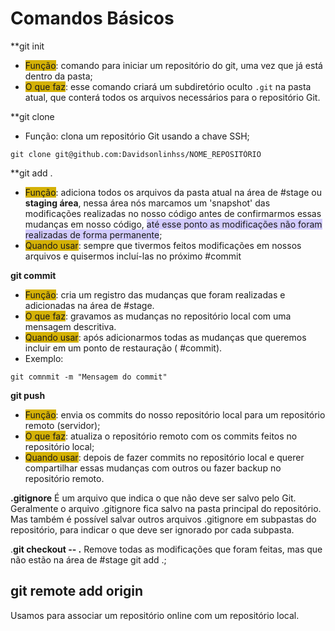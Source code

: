 # Comandos Básicos
**git init
- <span style="background:#d4b106">Função</span>: comando para iniciar um repositório do git, uma vez que já está dentro da pasta;
- <span style="background:#d4b106">O que faz</span>: esse comando criará um subdiretório oculto `.git` na pasta atual, que conterá todos os arquivos necessários para o repositório Git.

**git clone
- Função: clona um repositório Git usando a chave SSH;
```Git
git clone git@github.com:Davidsonlinhss/NOME_REPOSITÓRIO
```

**git add .
- <span style="background:#d4b106">Função</span>: adiciona todos os arquivos da pasta atual na área de #stage ou **staging área**, nessa área nós marcamos um 'snapshot' das modificações realizadas no nosso código antes de confirmarmos essas mudanças em nosso código, <span style="background:#d2cbff">até esse ponto as modificações não foram realizadas de forma permanente</span>;
- <span style="background:#d4b106">Quando usar</span>: sempre que tivermos feitos modificações em nossos arquivos e quisermos incluí-las no próximo #commit

**git commit**
- <span style="background:#d4b106">Função</span>: cria um registro das mudanças que foram realizadas e adicionadas na área de #stage.
- <span style="background:#d4b106">O que faz</span>: gravamos as mudanças no repositório local com uma mensagem descritiva. 
- <span style="background:#d4b106">Quando usar</span>: após adicionarmos todas as mudanças que queremos incluir em um ponto de restauração ( #commit).
- Exemplo:
```git
git comnmit -m "Mensagem do commit"
```

**git push**
- <span style="background:#d4b106">Função</span>: envia os commits do nosso repositório local para um repositório remoto (servidor);
- <span style="background:#d4b106">O que faz</span>: atualiza o repositório remoto com os commits feitos no repositório local;
- <span style="background:#d4b106">Quando usar</span>: depois de fazer commits no repositório local e querer compartilhar essas mudanças com outros ou fazer backup no repositório remoto.

**.gitignore**
É um arquivo que indica o que não deve ser salvo pelo Git.
Geralmente o arquivo .gitignore fica salvo na pasta principal do repositório. Mas também é possível salvar outros arquivos .gitignore em subpastas do repositório, para indicar o que deve ser ignorado por cada subpasta. 

.**git checkout -- .**
Remove todas as modificações que foram feitas, mas que não estão na área de #stage git add .;

## git remote add origin <URL>
Usamos para associar um repositório online com um repositório local. 
